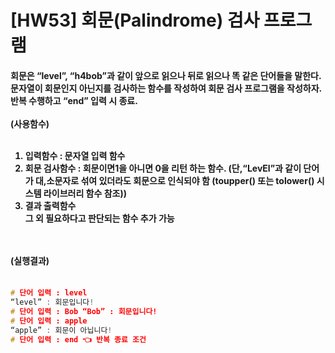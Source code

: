 # [HW53] 회문(Palindrome) 검사 프로그램

<h4>

회문은 “level”, “h4bob”과 같이 앞으로 읽으나 뒤로 읽으나 똑 같은 단어들을 말한다. 문자열이 회문인지 아닌지를 검사하는 함수를 작성하여 회문 검사 프로그램을 작성하자. 반복 수행하고 “end” 입력 시 종료.</br></br>
(사용함수)</br></br>
1. 입력함수 : 문자열 입력 함수</br>
2. 회문 검사함수 : 회문이면1을 아니면 0을 리턴 하는 함수. (단,“LevEl”과 같이 단어가 대,소문자로 섞여 있더라도 회문으로 인식되야 함 (toupper() 또는 tolower() 시스템 라이브러리 함수 참조))</br>
3. 결과 출력함수</br>
그 외 필요하다고 판단되는 함수 추가 가능



</br></br>
(실행결과)
</br></br></h4>

```cpp
# 단어 입력 : level
“level” : 회문입니다!
# 단어 입력 : Bob “Bob” : 회문입니다!
# 단어 입력 : apple
“apple” : 회문이 아닙니다!
# 단어 입력 : end 👈 반복 종료 조건

```
